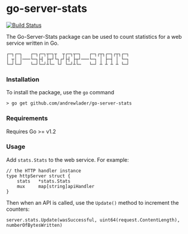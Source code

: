# go-server-stats

[![Build Status](https://travis-ci.org/AndrewLader/go-server-stats.svg?branch=master)](https://travis-ci.org/AndrewLader/go-server-stats)

The Go-Server-Stats package can be used to count statistics for a web service written in Go. 

```
┌─┐┌─┐   ┌─┐┌─┐┬─┐┬  ┬┌─┐┬─┐   ┌─┐┌┬┐┌─┐┌┬┐┌─┐
│ ┬│ │───└─┐├┤ ├┬┘└┐┌┘├┤ ├┬┘───└─┐ │ ├─┤ │ └─┐
└─┘└─┘   └─┘└─┘┴└─ └┘ └─┘┴└─   └─┘ ┴ ┴ ┴ ┴ └─┘
```

### Installation
To install the package, use the `go` command
```
> go get github.com/andrewlader/go-server-stats
```

### Requirements
Requires Go >= v1.2

### Usage
Add `stats.Stats` to the web service. For example:
```
// the HTTP handler instance
type httpServer struct {
	stats   *stats.Stats
	mux     map[string]apiHandler
}
```

Then when an API is called, use the `Update()` method to increment the counters:
```
server.stats.Update(wasSuccessful, uint64(request.ContentLength), numberOfBytesWritten)
```
